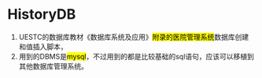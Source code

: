 # HistoryDB
1. UESTC的数据库教材《数据库系统及应用》<mark>附录的医院管理系统</mark>数据库创建和值插入脚本，
2. 用到的DBMS是<mark>mysql</mark>，不过用到的都是比较基础的sql语句，应该可以移植到其他数据库管理系统。
